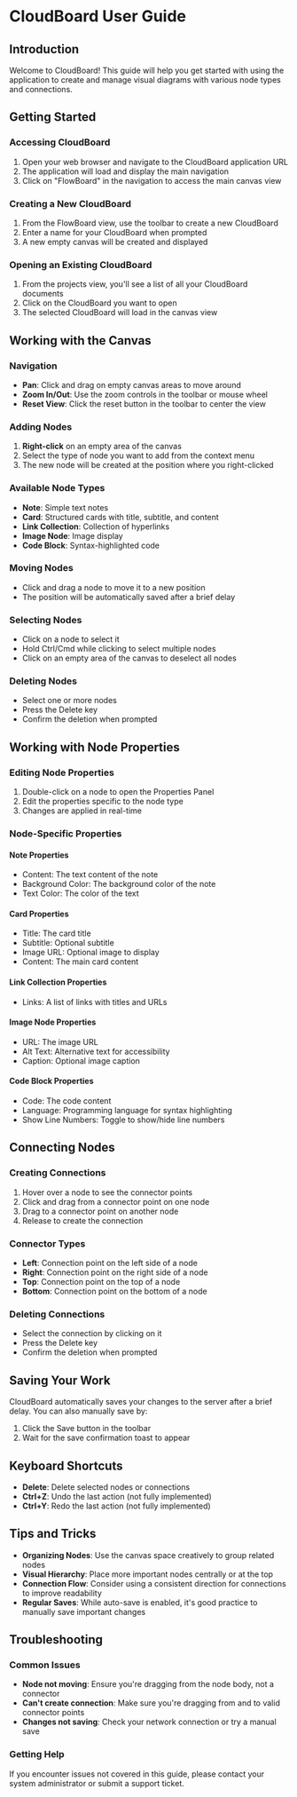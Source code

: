 # CloudBoard User Guide

## Introduction

Welcome to CloudBoard! This guide will help you get started with using the application to create and manage visual diagrams with various node types and connections.

## Getting Started

### Accessing CloudBoard

1. Open your web browser and navigate to the CloudBoard application URL
2. The application will load and display the main navigation
3. Click on "FlowBoard" in the navigation to access the main canvas view

### Creating a New CloudBoard

1. From the FlowBoard view, use the toolbar to create a new CloudBoard
2. Enter a name for your CloudBoard when prompted
3. A new empty canvas will be created and displayed

### Opening an Existing CloudBoard

1. From the projects view, you'll see a list of all your CloudBoard documents
2. Click on the CloudBoard you want to open
3. The selected CloudBoard will load in the canvas view

## Working with the Canvas

### Navigation

- **Pan**: Click and drag on empty canvas areas to move around
- **Zoom In/Out**: Use the zoom controls in the toolbar or mouse wheel
- **Reset View**: Click the reset button in the toolbar to center the view

### Adding Nodes

1. **Right-click** on an empty area of the canvas
2. Select the type of node you want to add from the context menu
3. The new node will be created at the position where you right-clicked

### Available Node Types

- **Note**: Simple text notes
- **Card**: Structured cards with title, subtitle, and content
- **Link Collection**: Collection of hyperlinks
- **Image Node**: Image display
- **Code Block**: Syntax-highlighted code

### Moving Nodes

- Click and drag a node to move it to a new position
- The position will be automatically saved after a brief delay

### Selecting Nodes

- Click on a node to select it
- Hold Ctrl/Cmd while clicking to select multiple nodes
- Click on an empty area of the canvas to deselect all nodes

### Deleting Nodes

- Select one or more nodes
- Press the Delete key
- Confirm the deletion when prompted

## Working with Node Properties

### Editing Node Properties

1. Double-click on a node to open the Properties Panel
2. Edit the properties specific to the node type
3. Changes are applied in real-time

### Node-Specific Properties

#### Note Properties
- Content: The text content of the note
- Background Color: The background color of the note
- Text Color: The color of the text

#### Card Properties
- Title: The card title
- Subtitle: Optional subtitle
- Image URL: Optional image to display
- Content: The main card content

#### Link Collection Properties
- Links: A list of links with titles and URLs

#### Image Node Properties
- URL: The image URL
- Alt Text: Alternative text for accessibility
- Caption: Optional image caption

#### Code Block Properties
- Code: The code content
- Language: Programming language for syntax highlighting
- Show Line Numbers: Toggle to show/hide line numbers

## Connecting Nodes

### Creating Connections

1. Hover over a node to see the connector points
2. Click and drag from a connector point on one node
3. Drag to a connector point on another node
4. Release to create the connection

### Connector Types

- **Left**: Connection point on the left side of a node
- **Right**: Connection point on the right side of a node
- **Top**: Connection point on the top of a node
- **Bottom**: Connection point on the bottom of a node

### Deleting Connections

- Select the connection by clicking on it
- Press the Delete key
- Confirm the deletion when prompted

## Saving Your Work

CloudBoard automatically saves your changes to the server after a brief delay. You can also manually save by:

1. Click the Save button in the toolbar
2. Wait for the save confirmation toast to appear

## Keyboard Shortcuts

- **Delete**: Delete selected nodes or connections
- **Ctrl+Z**: Undo the last action (not fully implemented)
- **Ctrl+Y**: Redo the last action (not fully implemented)

## Tips and Tricks

- **Organizing Nodes**: Use the canvas space creatively to group related nodes
- **Visual Hierarchy**: Place more important nodes centrally or at the top
- **Connection Flow**: Consider using a consistent direction for connections to improve readability
- **Regular Saves**: While auto-save is enabled, it's good practice to manually save important changes

## Troubleshooting

### Common Issues

- **Node not moving**: Ensure you're dragging from the node body, not a connector
- **Can't create connection**: Make sure you're dragging from and to valid connector points
- **Changes not saving**: Check your network connection or try a manual save

### Getting Help

If you encounter issues not covered in this guide, please contact your system administrator or submit a support ticket.